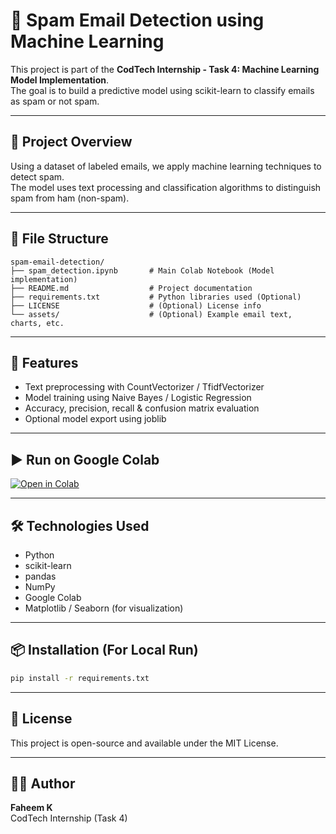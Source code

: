 
# 📧 Spam Email Detection using Machine Learning

This project is part of the **CodTech Internship - Task 4: Machine Learning Model Implementation**.  
The goal is to build a predictive model using scikit-learn to classify emails as spam or not spam.

---

## 🚀 Project Overview

Using a dataset of labeled emails, we apply machine learning techniques to detect spam.  
The model uses text processing and classification algorithms to distinguish spam from ham (non-spam).

---

## 📁 File Structure

```
spam-email-detection/
├── spam_detection.ipynb       # Main Colab Notebook (Model implementation)
├── README.md                  # Project documentation
├── requirements.txt           # Python libraries used (Optional)
├── LICENSE                    # (Optional) License info
└── assets/                    # (Optional) Example email text, charts, etc.
```

---

## 🧠 Features

- Text preprocessing with CountVectorizer / TfidfVectorizer
- Model training using Naive Bayes / Logistic Regression
- Accuracy, precision, recall & confusion matrix evaluation
- Optional model export using joblib

---

## ▶️ Run on Google Colab

[![Open in Colab](https://colab.research.google.com/assets/colab-badge.svg)](https://colab.research.google.com/github/your-username/your-repo-name/blob/main/spam_detection.ipynb)

---

## 🛠️ Technologies Used

- Python
- scikit-learn
- pandas
- NumPy
- Google Colab
- Matplotlib / Seaborn (for visualization)

---

## 📦 Installation (For Local Run)

```bash
pip install -r requirements.txt
```

---

## 📄 License

This project is open-source and available under the MIT License.

---

## 🙋‍♂️ Author

**Faheem K**  
CodTech Internship (Task 4)

